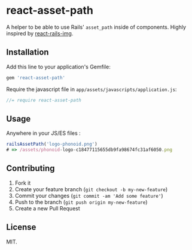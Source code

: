 # react-asset-path

A helper to be able to use Rails' `asset_path` inside of components.
Highly inspired by [react-rails-img](https://github.com/rainchen/react-rails-img).

## Installation

Add this line to your application's Gemfile:

```ruby
gem 'react-asset-path'
```

Require the javascript file in `app/assets/javascripts/application.js`:

  ```js
  //= require react-asset-path
  ```

## Usage

  Anywhere in your JS/ES files :

  ```js
  railsAssetPath('logo-phonoid.png')
  # => /assets/phonoid-logo-c18477115655db9fa98674fc31af6050.png
  ```

## Contributing

1. Fork it
2. Create your feature branch (`git checkout -b my-new-feature`)
3. Commit your changes (`git commit -am 'Add some feature'`)
4. Push to the branch (`git push origin my-new-feature`)
5. Create a new Pull Request

## License

MIT.
